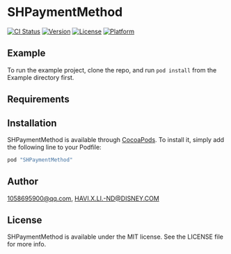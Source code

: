 # SHPaymentMethod

[![CI Status](http://img.shields.io/travis/1058695900@qq.com/SHPaymentMethod.svg?style=flat)](https://travis-ci.org/1058695900@qq.com/SHPaymentMethod)
[![Version](https://img.shields.io/cocoapods/v/SHPaymentMethod.svg?style=flat)](http://cocoapods.org/pods/SHPaymentMethod)
[![License](https://img.shields.io/cocoapods/l/SHPaymentMethod.svg?style=flat)](http://cocoapods.org/pods/SHPaymentMethod)
[![Platform](https://img.shields.io/cocoapods/p/SHPaymentMethod.svg?style=flat)](http://cocoapods.org/pods/SHPaymentMethod)

## Example

To run the example project, clone the repo, and run `pod install` from the Example directory first.

## Requirements

## Installation

SHPaymentMethod is available through [CocoaPods](http://cocoapods.org). To install
it, simply add the following line to your Podfile:

```ruby
pod "SHPaymentMethod"
```

## Author

1058695900@qq.com, HAVI.X.LI.-ND@DISNEY.COM

## License

SHPaymentMethod is available under the MIT license. See the LICENSE file for more info.
